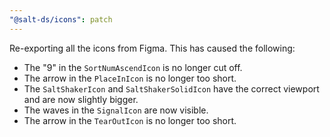 ```yaml
---
"@salt-ds/icons": patch
---
```


Re-exporting all the icons from Figma. This has caused the following:

- The "9" in the `SortNumAscendIcon` is no longer cut off.
- The arrow in the `PlaceInIcon` is no longer too short.
- The `SaltShakerIcon` and `SaltShakerSolidIcon` have the correct viewport and are now slightly bigger.
- The waves in the `SignalIcon` are now visible.
- The arrow in the `TearOutIcon` is no longer too short.
